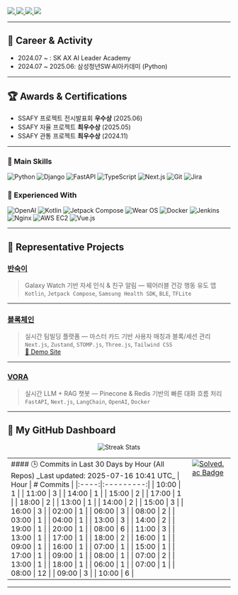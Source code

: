 <p align="left">
  <a href="mailto:lasnier@naver.com">
    <img src="https://img.shields.io/badge/Email-lasnier@naver.com-D14836?style=flat-square&logo=gmail&logoColor=white"/>
  </a>
  <a href="https://github.com/nOOne-is-hier">
    <img src="https://img.shields.io/badge/GitHub-nOOne--is--hier-181717?style=flat-square&logo=github&logoColor=white"/>
  </a>
  <a href="https://ten-building-d4f.notion.site/1babc458d193802cb00fdee59a7e75d4">
    <img src="https://img.shields.io/badge/Portfolio-Notion-000000?style=flat-square&logo=notion&logoColor=white"/>
  </a>
  <a href="#">
    <img src="https://img.shields.io/badge/DevLog-Obsidian-7B68EE?style=flat-square&logo=obsidian&logoColor=white"/>
  </a>
</p>

---

## 💼 Career & Activity

- 2024.07 ~ : SK AX AI Leader Academy
- 2024.07 ~ 2025.06: 삼성청년SW·AI아카데미 (Python)

---

## 🏆 Awards & Certifications

- SSAFY 프로젝트 전시발표회 **우수상** (2025.06)
- SSAFY 자율 프로젝트 **최우수상** (2025.05)
- SSAFY 관통 프로젝트 **최우수상** (2024.11)

---

### 🚀 Main Skills

![Python](https://img.shields.io/badge/Python-3776AB?style=flat&logo=python&logoColor=white)
![Django](https://img.shields.io/badge/Django-092E20?style=flat&logo=django&logoColor=white)
![FastAPI](https://img.shields.io/badge/FastAPI-009688?style=flat&logo=fastapi&logoColor=white)
![TypeScript](https://img.shields.io/badge/TypeScript-3178C6?style=flat&logo=typescript&logoColor=white)
![Next.js](https://img.shields.io/badge/Next.js-000000?style=flat&logo=next.js&logoColor=white)
![Git](https://img.shields.io/badge/Git-F05032?style=flat&logo=git&logoColor=white)
![Jira](https://img.shields.io/badge/Jira-0052CC?style=flat&logo=jira&logoColor=white)

### 🧠 Experienced With

![OpenAI](https://img.shields.io/badge/OpenAI-000000?style=flat&logo=openai&logoColor=white)
![Kotlin](https://img.shields.io/badge/Kotlin-7F52FF?style=flat&logo=kotlin&logoColor=white)
![Jetpack Compose](https://img.shields.io/badge/Jetpack%20Compose-4285F4?style=flat&logo=android&logoColor=white)
![Wear OS](https://img.shields.io/badge/Wear%20OS-4285F4?style=flat&logo=wearos&logoColor=white)
![Docker](https://img.shields.io/badge/Docker-2496ED?style=flat&logo=docker&logoColor=white)
![Jenkins](https://img.shields.io/badge/Jenkins-D24939?style=flat&logo=jenkins&logoColor=white)
![Nginx](https://img.shields.io/badge/Nginx-009639?style=flat&logo=nginx&logoColor=white)
![AWS EC2](https://img.shields.io/badge/AWS%20EC2-232F3E?style=flat&logo=amazonaws&logoColor=white)
![Vue.js](https://img.shields.io/badge/Vue.js-4FC08D?style=flat&logo=vue.js&logoColor=white)

---

## 📁 Representative Projects

### [반숙이](https://github.com/bansoogi)
> Galaxy Watch 기반 자세 인식 & 친구 알림 — 웨어러블 건강 행동 유도 앱  
> `Kotlin`, `Jetpack Compose`, `Samsung Health SDK`, `BLE`, `TFLite`

---

### [블록체인](https://github.com/nOOne-is-hier/blockchain)  
> 실시간 팀빌딩 플랫폼 — 마스터 카드 기반 사용자 매칭과 블록/세션 관리  
> `Next.js`, `Zustand`, `STOMP.js`, `Three.js`, `Tailwind CSS`  
> [🔗 Demo Site](https://test-rose-kappa-48.vercel.app/)

---

### [VORA](https://github.com/nOOne-is-hier/VORA)
> 실시간 LLM + RAG 챗봇 — Pinecone & Redis 기반의 빠른 대화 흐름 처리  
> `FastAPI`, `Next.js`, `LangChain`, `OpenAI`, `Docker`

---

## 🎯 My GitHub Dashboard

<div align="center">
  <img
    src="https://github-readme-streak-stats.herokuapp.com?user=nOOne-is-hier&theme=dark&hide_border=true"
    alt="Streak Stats"
  />
</div>

<table align="center" border="0" cellspacing="16" cellpadding="0">
  <tr valign="top">
    <!-- 왼쪽: 커밋 시간대 분포 (ASCII) -->
    <td>
<!--START_SECTION:commit_hours--><!--START_SECTION:commit_hours-->
#### 🕒 Commits in Last 30 Days by Hour (All Repos)
_Last updated: 2025-07-16 10:41 UTC_
| Hour | # Commits |
|:----:|:---------:|
| 10:00 | 1 |
| 11:00 | 3 |
| 14:00 | 1 |
| 15:00 | 2 |
| 17:00 | 1 |
| 18:00 | 2 |
| 13:00 | 1 |
| 14:00 | 2 |
| 15:00 | 3 |
| 16:00 | 3 |
| 02:00 | 1 |
| 06:00 | 3 |
| 08:00 | 2 |
| 03:00 | 1 |
| 04:00 | 1 |
| 13:00 | 3 |
| 14:00 | 2 |
| 19:00 | 1 |
| 20:00 | 1 |
| 08:00 | 6 |
| 11:00 | 3 |
| 13:00 | 1 |
| 17:00 | 1 |
| 18:00 | 2 |
| 16:00 | 1 |
| 09:00 | 1 |
| 16:00 | 1 |
| 07:00 | 1 |
| 15:00 | 1 |
| 17:00 | 1 |
| 09:00 | 1 |
| 08:00 | 1 |
| 07:00 | 2 |
| 13:00 | 1 |
| 18:00 | 1 |
| 06:00 | 1 |
| 07:00 | 1 |
| 08:00 | 12 |
| 09:00 | 3 |
| 10:00 | 6 |
      <!--END_SECTION:commit_hours-->
    </td>
    <!-- 오른쪽: solved.ac 배지 -->
    <td>
      <a href="https://solved.ac/profile/kanadachocolate">
        <img
          src="http://mazassumnida.wtf/api/v2/generate_badge?boj=kanadachocolate"
          alt="Solved.ac Badge"
        />
      </a>
    </td>
  </tr>
</table>


---
